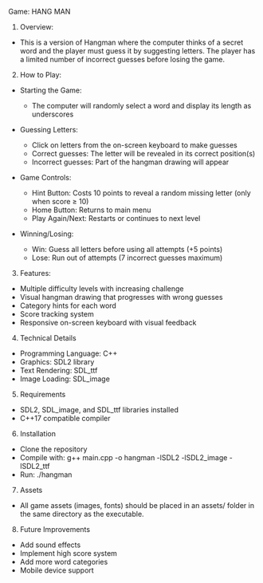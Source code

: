Game: HANG MAN

1. Overview:
- This is a version of Hangman where the computer thinks of a secret word and the player must guess it by suggesting letters. The player has a limited number of incorrect guesses before losing the game.

2. How to Play:
- Starting the Game:
  - The computer will randomly select a word and display its length as underscores

- Guessing Letters:
  - Click on letters from the on-screen keyboard to make guesses
  - Correct guesses: The letter will be revealed in its correct position(s)
  - Incorrect guesses: Part of the hangman drawing will appear

- Game Controls:
  - Hint Button: Costs 10 points to reveal a random missing letter (only when score ≥ 10)
  - Home Button: Returns to main menu
  - Play Again/Next: Restarts or continues to next level

- Winning/Losing:
  - Win: Guess all letters before using all attempts (+5 points)
  - Lose: Run out of attempts (7 incorrect guesses maximum)

3. Features:
- Multiple difficulty levels with increasing challenge
- Visual hangman drawing that progresses with wrong guesses
- Category hints for each word
- Score tracking system
- Responsive on-screen keyboard with visual feedback

4. Technical Details
- Programming Language: C++
- Graphics: SDL2 library
- Text Rendering: SDL_ttf
- Image Loading: SDL_image
  
5. Requirements
- SDL2, SDL_image, and SDL_ttf libraries installed
- C++17 compatible compiler

6. Installation
- Clone the repository
- Compile with: g++ main.cpp -o hangman -lSDL2 -lSDL2_image -lSDL2_ttf
- Run: ./hangman

7. Assets
- All game assets (images, fonts) should be placed in an assets/ folder in the same directory as the executable.

8. Future Improvements
- Add sound effects
- Implement high score system
- Add more word categories
- Mobile device support
